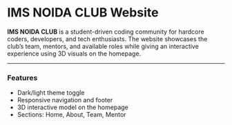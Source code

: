 # IMS NOIDA CLUB Website

**IMS NOIDA CLUB** is a student-driven coding community for hardcore coders, developers, and tech enthusiasts. The website showcases the club’s team, mentors, and available roles while giving an interactive experience using 3D visuals on the homepage.

---

### **Features**

- Dark/light theme toggle
- Responsive navigation and footer
- 3D interactive model on the homepage
- Sections: Home, About, Team, Mentor
